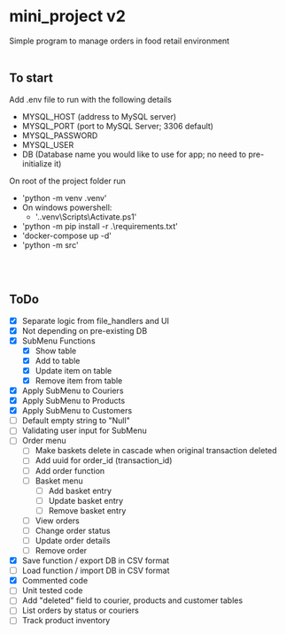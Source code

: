 # mini_project v2
Simple program to manage orders in food retail environment
<br/>
<br/>
## To start
Add .env file to run with the following details
- MYSQL_HOST (address to MySQL server)
- MYSQL_PORT (port to MySQL Server; 3306 default)
- MYSQL_PASSWORD
- MYSQL_USER
- DB (Database name you would like to use for app; no need to pre-initialize it)

On root of the project folder run
* 'python -m venv .venv'
* On windows powershell:
  * '.\.venv\Scripts\Activate.ps1'
* 'python -m pip install -r .\requirements.txt'
* 'docker-compose up -d'
* 'python -m src'
<br/>
<br/>

## ToDo
- [x] Separate logic from file_handlers and UI
- [x] Not depending on pre-existing DB
- [x] SubMenu Functions
    - [x] Show table
    - [x] Add to table
    - [x] Update item on table
    - [x] Remove item from table
- [x] Apply SubMenu to Couriers
- [x] Apply SubMenu to Products
- [x] Apply SubMenu to Customers
- [ ] Default empty string to "Null"
- [ ] Validating user input for SubMenu
- [ ] Order menu
  <!-- - [ ] Make courier_id and customer_id default to Null when original entries deleted -->
  - [ ] Make baskets delete in cascade when original transaction deleted
  - [ ] Add uuid for order_id (transaction_id)
  - [ ] Add order function
  - [ ] Basket menu
    - [ ] Add basket entry
    - [ ] Update basket entry
    - [ ] Remove basket entry
  - [ ] View orders
  - [ ] Change order status
  - [ ] Update order details
  - [ ] Remove order
- [x] Save function / export DB in CSV format
- [ ] Load function / import DB in CSV format
- [x] Commented code
- [ ] Unit tested code
- [ ] Add "deleted" field to courier, products and customer tables
- [ ] List orders by status or couriers
- [ ] Track product inventory